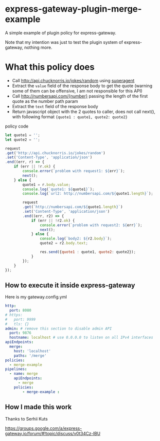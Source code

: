 # express-gateway-plugin-merge-example

A simple example of plugin policy for express-gateway.

Note that my intention was just to test the plugin system of express-gateway, nothing more.

# What this policy does

- Call http://api.chucknorris.io/jokes/random using [superagent](https://github.com/visionmedia/superagent)
- Extract the `value` field of the response body to get the quote (warning some of them can be offensive, I am not responsible for this API)
- Call http://numbersapi.com/{number} passing the length of the first quote as the number path param
- Extract the `text` field of the response body
- Return javascript object with the 2 quotes to caller, does not call next(), with following format
`{quote1 : quote1, quote2: quote2}`


policy code

```javascript
let quote1 = '';
let quote2 = '';

request
.get('http://api.chucknorris.io/jokes/random')
.set('Content-Type', 'application/json')
.end((err, r) => {
    if (err || !r.ok) {
        console.error(`problem with request1: ${err}`);
        next();
    } else {
        quote1 = r.body.value;
        console.log(`quote1: ${quote1}`);
        console.log(`url2: http://numbersapi.com/${quote1.length}`);

        request
        .get(`http://numbersapi.com/${quote1.length}`)
        .set('Content-Type', 'application/json')
        .end((err, r2) => {
            if (err || !r2.ok) {
                console.error(`problem with request2: ${err}`);
                next();
            } else {
                console.log(`body2: ${r2.body}`);
                quote2 = r2.body.text;

                res.send({quote1 : quote1, quote2: quote2});
            }
        });
    }
});
```
## How to execute it inside express-gateway

Here is my gateway.config.yml

```yml
http:
  port: 8080
# https:
#   port: 9999
#   tls: {}
admin: # remove this section to disable admin API
  port: 9876
  hostname: localhost # use 0.0.0.0 to listen on all IPv4 interfaces
apiEndpoints:
  merge:
    host: 'localhost'
    paths: '/merge'
policies:
  - merge-example
pipelines:
  - name: merge
    apiEndpoints:
      - merge
    policies:
        - merge-example :

```

## How I made this work

Thanks to Serhii Kuts

https://groups.google.com/a/express-gateway.io/forum/#!topic/discuss/v0t34Cz-IBU

